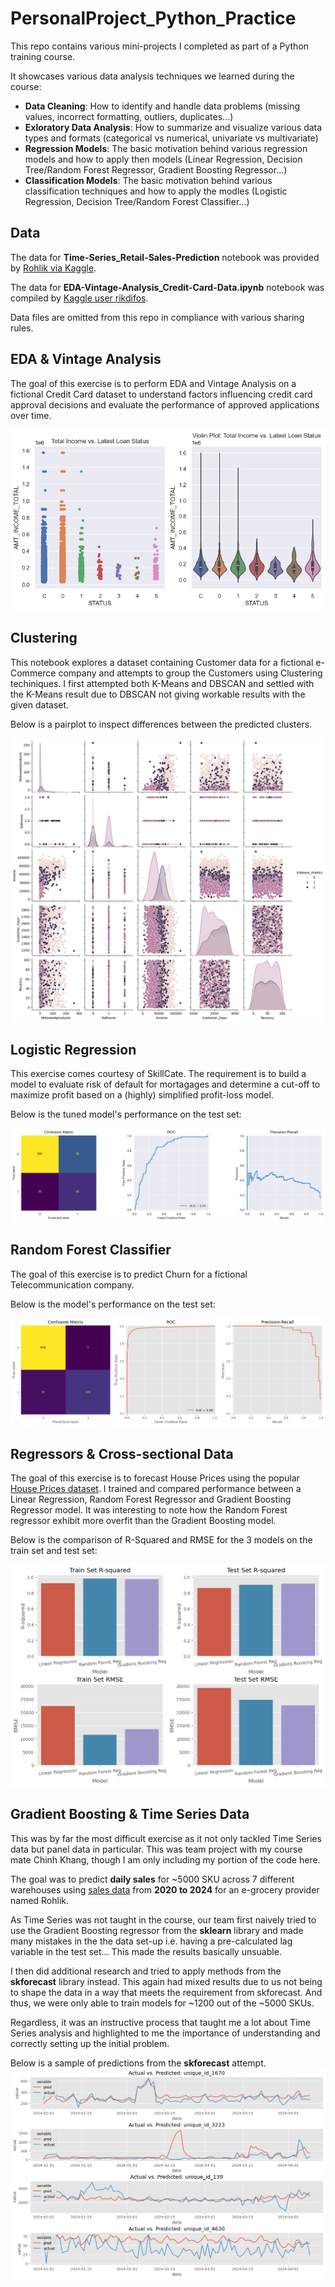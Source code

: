 # PersonalProject_Python_Practice

This repo contains various mini-projects I completed as part of a Python training course.

It showcases various data analysis techniques we learned during the course:
- **Data Cleaning**: How to identify and handle data problems (missing values, incorrect formatting, outliers, duplicates...)
- **Exloratory Data Analysis**: How to summarize and visualize various data types and formats (categorical vs numerical, univariate vs multivariate)
- **Regression Models**: The basic motivation behind various regression models and how to apply then models (Linear Regression, Decision Tree/Random Forest Regressor, Gradient Boosting Regressor...)
- **Classification Models**: The basic motivation behind various classification techniques and how to apply the modles (Logistic Regression, Decision Tree/Random Forest Classifier...)


## Data
The data for **Time-Series_Retail-Sales-Prediction** notebook was provided by [Rohlik via Kaggle](Image/https://www.kaggle.com/competitions/rohlik-sales-forecasting-challenge/data).

The data for **EDA-Vintage-Analysis_Credit-Card-Data.ipynb** notebook was compiled by [Kaggle user rikdifos](Image/https://www.kaggle.com/datasets/rikdifos/credit-card-approval-prediction).

Data files are omitted from this repo in compliance with various sharing rules.

## EDA & Vintage Analysis

The goal of this exercise is to perform EDA and Vintage Analysis on a fictional Credit Card dataset to understand factors influencing credit card approval decisions and evaluate the performance of approved applications over time.

![alt text](Image/image.png)

## Clustering

This notebook explores a dataset containing Customer data for a fictional e-Commerce company and attempts to group the Customers using Clustering techiniques. I first attempted both K-Means and DBSCAN and settled with the K-Means result due to DBSCAN not giving workable results with the given dataset.

Below is a pairplot to inspect differences between the predicted clusters.

![alt text](Image/image-2.png)

## Logistic Regression

This exercise comes courtesy of SkillCate. The requirement is to build a model to evaluate risk of default for mortagages and determine a cut-off to maximize profit based on a (highly) simplified profit-loss model.

Below is the tuned model's performance on the test set:

![alt text](Image/image-3.png)

## Random Forest Classifier

The goal of this exercise is to predict Churn for a fictional Telecommunication company.

Below is the model's performance on the test set:

![alt text](Image/image-5.png)

## Regressors & Cross-sectional Data

The goal of this exercise is to forecast House Prices using the popular [House Prices dataset](Image/https://www.kaggle.com/competitions/house-prices-advanced-regression-techniques/data).
I trained and compared performance between a Linear Regression, Random Forest Regressor and Gradient Boosting Regressor model. It was interesting to note how the Random Forest regressor exhibit more overfit than the Gradient Boosting model.

Below is the comparison of R-Squared and RMSE for the 3 models on the train set and test set:

![alt text](Image/image-7.png)

## Gradient Boosting & Time Series Data

This was by far the most difficult exercise as it not only tackled Time Series data but panel data in particular. This was team project with my course mate Chinh Khang, though I am only including my portion of the code here.

The goal was to predict **daily sales** for ~5000 SKU across 7 different warehouses using [sales data](Image/https://www.kaggle.com/competitions/rohlik-sales-forecasting-challenge/data) from **2020 to 2024** for an e-grocery provider named Rohlik.

As Time Series was not taught in the course, our team first naively tried to use the Gradient Boosting regressor from the **sklearn** library and made many mistakes in the the data set-up i.e. having a pre-calculated lag variable in the test set... This made the results basically unsuable. 

I then did additional research and tried to apply methods from the **skforecast** library instead. This again had mixed results due to us not being to shape the data in a way that meets the requirement from skforecast. And thus, we were only able to train models for ~1200 out of the ~5000 SKUs.

Regardless, it was an instructive process that taught me a lot about Time Series analysis and highlighted to me the importance of understanding and correctly setting up the initial problem.

Below is a sample of predictions from the **skforecast** attempt.
![alt text](Image/image-6.png)
